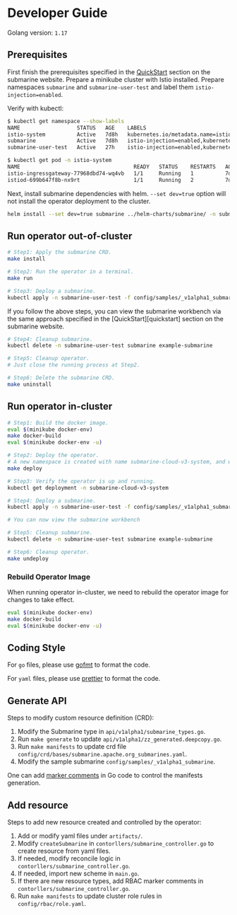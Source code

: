<!--
  Licensed to the Apache Software Foundation (ASF) under one or more
  contributor license agreements.  See the NOTICE file distributed with
  this work for additional information regarding copyright ownership.
  The ASF licenses this file to You under the Apache License, Version 2.0
  (the "License"); you may not use this file except in compliance with
  the License.  You may obtain a copy of the License at

     http://www.apache.org/licenses/LICENSE-2.0

  Unless required by applicable law or agreed to in writing, software
  distributed under the License is distributed on an "AS IS" BASIS,
  WITHOUT WARRANTIES OR CONDITIONS OF ANY KIND, either express or implied.
  See the License for the specific language governing permissions and
  limitations under the License.
-->

# Developer Guide

Golang version: `1.17`

## Prerequisites

First finish the prerequisites specified in the [QuickStart](quickstart) section on the submarine website. Prepare a minikube cluster with Istio installed. Prepare namespaces `submarine` and `submarine-user-test` and label them `istio-injection=enabled`.

Verify with kubectl:

```bash
$ kubectl get namespace --show-labels
NAME                  STATUS   AGE    LABELS
istio-system          Active   7d8h   kubernetes.io/metadata.name=istio-system
submarine             Active   7d8h   istio-injection=enabled,kubernetes.io/metadata.name=submarine
submarine-user-test   Active   27h    istio-injection=enabled,kubernetes.io/metadata.name=submarine-user-test

$ kubectl get pod -n istio-system
NAME                                    READY   STATUS    RESTARTS   AGE
istio-ingressgateway-77968dbd74-wq4vb   1/1     Running   1          7d4h
istiod-699b647f8b-nx9rt                 1/1     Running   2          7d4h
```

Next, install submarine dependencies with helm. `--set dev=true` option will not install the operator deployment to the cluster.

```bash
helm install --set dev=true submarine ../helm-charts/submarine/ -n submarine
```

## Run operator out-of-cluster

```bash
# Step1: Apply the submarine CRD.
make install

# Step2: Run the operator in a terminal.
make run

# Step3: Deploy a submarine.
kubectl apply -n submarine-user-test -f config/samples/_v1alpha1_submarine.yaml
```

If you follow the above steps, you can view the submarine workbench via the same approach specified in the [QuickStart][quickstart] section on the submarine website.


```bash
# Step4: Cleanup submarine.
kubectl delete -n submarine-user-test submarine example-submarine

# Step5: Cleanup operator.
# Just close the running process at Step2.

# Step6: Delete the submarine CRD.
make uninstall
```

## Run operator in-cluster
```bash
# Step1: Build the docker image.
eval $(minikube docker-env)
make docker-build
eval $(minikube docker-env -u)

# Step2: Deploy the operator.
# A new namespace is created with name submarine-cloud-v3-system, and will be used for the deployment.
make deploy

# Step3: Verify the operator is up and running.
kubectl get deployment -n submarine-cloud-v3-system

# Step4: Deploy a submarine.
kubectl apply -n submarine-user-test -f config/samples/_v1alpha1_submarine.yaml

# You can now view the submarine workbench

# Step5: Cleanup submarine.
kubectl delete -n submarine-user-test submarine example-submarine

# Step6: Cleanup operator.
make undeploy
```

### Rebuild Operator Image

When running operator in-cluster, we need to rebuild the operator image for changes to take effect.

```bash
eval $(minikube docker-env)
make docker-build
eval $(minikube docker-env -u)
```

## Coding Style

For `go` files, please use [gofmt](https://golang.org/pkg/cmd/gofmt/) to format the code.

For `yaml` files, please use [prettier](https://prettier.io/) to format the code.

## Generate API

Steps to modify custom resource definition (CRD):
1. Modify the Submarine type in `api/v1alpha1/submarine_types.go`.
2. Run `make generate` to update `api/v1alpha1/zz_generated.deepcopy.go`.
3. Run `make manifests` to update crd file `config/crd/bases/submarine.apache.org_submarines.yaml`.
4. Modify the sample submarine `config/samples/_v1alpha1_submarine`.

One can add [marker comments](https://book.kubebuilder.io/reference/markers.html) in Go code to control the manifests generation.

## Add resource

Steps to add new resource created and controlled by the operator:
1. Add or modify yaml files under `artifacts/`.
2. Modify `createSubmarine` in `contorllers/submarine_controller.go` to create resource from yaml files.
3. If needed, modify reconcile logic in `contorllers/submarine_controller.go`.
4. If needed, import new scheme in `main.go`.
5. If there are new resource types, add RBAC marker comments in `contorllers/submarine_controller.go`.
6. Run `make manifests` to update cluster role rules in `config/rbac/role.yaml`.
